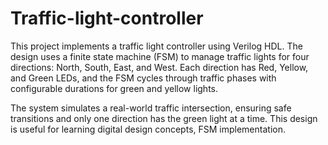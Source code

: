 # Traffic-light-controller
This project implements a traffic light controller using Verilog HDL. The design uses a finite state machine (FSM) to manage traffic lights for four directions: North, South, East, and West. Each direction has Red, Yellow, and Green LEDs, and the FSM cycles through traffic phases with configurable durations for green and yellow lights.

The system simulates a real-world traffic intersection, ensuring safe transitions and only one direction has the green light at a time. This design is useful for learning digital design concepts, FSM implementation.

